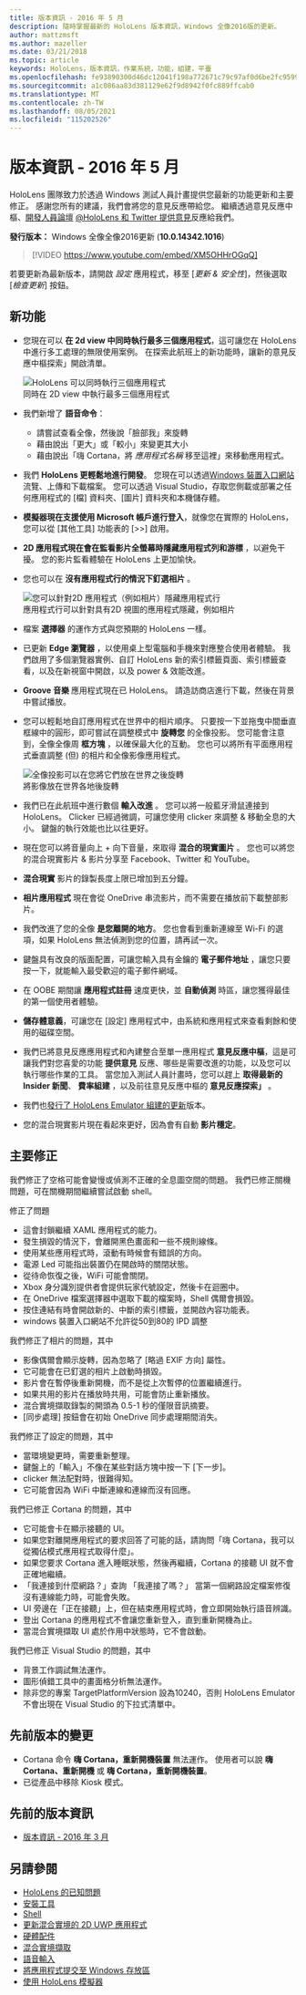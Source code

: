 ```yaml
---
title: 版本資訊 - 2016 年 5 月
description: 隨時掌握最新的 HoloLens 版本資訊，Windows 全像2016版的更新。
author: mattzmsft
ms.author: mazeller
ms.date: 03/21/2018
ms.topic: article
keywords: HoloLens，版本資訊，作業系統，功能，組建，平臺
ms.openlocfilehash: fe93890300d46dc12041f198a772671c79c97af0d6be2fc959937932a1d108c3
ms.sourcegitcommit: a1c086aa83d381129e62f9d8942f0fc889ffcab0
ms.translationtype: MT
ms.contentlocale: zh-TW
ms.lasthandoff: 08/05/2021
ms.locfileid: "115202526"
---
```

# <a name="release-notes---may-2016"></a>版本資訊 - 2016 年 5 月

HoloLens 團隊致力於透過 Windows 測試人員計畫提供您最新的功能更新和主要修正。 感謝您所有的建議，我們會將您的意見反應帶給您。 繼續透過意見反應中樞、[開發人員論壇](https://forums.hololens.com) [ @HoloLens 和 Twitter ](https://twitter.com/hololens)[提供意見](/windows/mixed-reality/give-us-feedback)反應給我們。

**發行版本：** Windows 全像全像2016更新 (**10.0.14342.1016**) 

>[!VIDEO https://www.youtube.com/embed/XM5OHHrOGqQ]

若要更新為最新版本，請開啟 *設定* 應用程式，移至 [*更新 & 安全性*]，然後選取 [*檢查更新*] 按鈕。

## <a name="new-features"></a>新功能

* 您現在可以 **在 2d view 中同時執行最多三個應用程式**，這可讓您在 HoloLens 中進行多工處理的無限使用案例。 在探索此航班上的新功能時，讓新的意見反應中樞探索」開啟清單。

  ![HoloLens 可以同時執行三個應用程式](images/img-3625-400px.jpg)<br>
  同時在 2D view 中執行最多三個應用程式

* 我們新增了 **語音命令**：
   * 請嘗試查看全像，然後說「臉部我」來旋轉
   * 藉由說出「更大」或「較小」來變更其大小
   * 藉由說出「嗨 Cortana，將 *應用程式名稱* 移至這裡」來移動應用程式。
* 我們 **HoloLens 更輕鬆地進行開發**。 您現在可以透過[Windows 裝置入口網站](/windows/mixed-reality/develop/platform-capabilities-and-apis/using-the-windows-device-portal)流覽、上傳和下載檔案。 您可以透過 Visual Studio，存取您側載或部署之任何應用程式的 [檔] 資料夾、[圖片] 資料夾和本機儲存體。
* **模擬器現在支援使用 Microsoft 帳戶進行登入**，就像您在實際的 HoloLens，您可以從 [其他工具] 功能表的 [>>] 啟用。
* **2D 應用程式現在會在監看影片全螢幕時隱藏應用程式列和游標** ，以避免干擾。 您的影片監看體驗在 HoloLens 上更加愉快。
* 您也可以在 **沒有應用程式行的情況下釘選相片** 。

  ![您可以針對2D 應用程式（例如相片）隱藏應用程式行](images/img-3626-400px.jpg)<br>
  應用程式行可以針對具有2D 視圖的應用程式隱藏，例如相片

* 檔案 **選擇器** 的運作方式與您預期的 HoloLens 一樣。
* 已更新 **Edge 瀏覽器** ，以使用桌上型電腦和手機來對應整合使用者體驗。 我們啟用了多個瀏覽器實例、自訂 HoloLens 新的索引標籤頁面、索引標籤查看，以及在新視窗中開啟，以及 power & 效能改進。
* **Groove 音樂** 應用程式現在已 HoloLens。 請造訪商店進行下載，然後在背景中嘗試播放。
* 您可以輕鬆地自訂應用程式在世界中的相片順序。 只要按一下並拖曳中間垂直框線中的圓形，即可嘗試在調整模式中 **旋轉您** 的全像投影。 您可能會注意到，全像全像周 **框方塊** ，以確保最大化的互動。 您也可以將所有平面應用程式垂直調整 (但) 的相片和全像影像應用程式。

  ![全像投影可以在您將它們放在世界之後旋轉](images/img-3627-400px.jpg)<br>
  將影像放在世界各地後旋轉

* 我們已在此航班中進行數個 **輸入改進** 。 您可以將一般藍牙滑鼠連接到 HoloLens。 Clicker 已經過微調，可讓您使用 clicker 來調整 & 移動全息的大小。 鍵盤的執行效能也比以往更好。
* 現在您可以將音量向上 + 向下音量，來取得 **混合的現實圖片** 。 您也可以將您的混合現實影片 & 影片分享至 Facebook、Twitter 和 YouTube。
* **混合現實** 影片的錄製長度上限已增加到五分鐘。
* **相片應用程式** 現在會從 OneDrive 串流影片，而不需要在播放前下載整部影片。
* 我們改進了您的全像 **是您離開的地方**。 您也會看到重新連線至 Wi-Fi 的選項，如果 HoloLens 無法偵測到您的位置，請再試一次。
* 鍵盤具有改良的版面配置，可讓您輸入具有金鑰的 **電子郵件地址** ，讓您只要按一下，就能輸入最受歡迎的電子郵件網域。
* 在 OOBE 期間讓 **應用程式註冊** 速度更快，並 **自動偵測** 時區，讓您獲得最佳的第一個使用者體驗。
* **儲存體意義**，可讓您在 [設定] 應用程式中，由系統和應用程式來查看剩餘和使用的磁碟空間。
* 我們已將意見反應應用程式和內建整合至單一應用程式 **意見反應中樞**，這是可讓我們對您喜愛的功能 **提供意見** 反應、哪些是需要改進的功能，以及您可以執行哪些作業的工具。 當您加入測試人員計畫時，您可以趕上 **取得最新的 Insider 新聞**、 **費率組建** ，以及前往意見反應中樞的 **意見反應探索」** 。
* 我們也[發行了 HoloLens Emulator 組建的更新](/windows/mixed-reality/develop/install-the-tools)版本。
* 您的混合現實影片現在看起來更好，因為會有自動 **影片穩定**。

## <a name="major-fixes"></a>主要修正

我們修正了空格可能會變慢或偵測不正確的全息圖空間的問題。 我們已修正關機問題，可在關機期間繼續嘗試啟動 shell。

修正了問題
* 這會封鎖繼續 XAML 應用程式的能力。
* 發生損毀的情況下，會離開黑色畫面和一些不規則線條。
* 使用某些應用程式時，滾動有時候會有錯誤的方向。
* 電源 Led 可能指出裝置仍在開啟時的關閉狀態。
* 從待命恢復之後，WiFi 可能會關閉。
* Xbox 身分識別提供者會提供玩家代號設定，然後卡在迴圈中。
* 在 OneDrive 檔案選擇器中選取下載的檔案時，Shell 偶爾會損毀。
* 按住連結有時會開啟新的、中斷的索引標籤，並開啟內容功能表。
* windows 裝置入口網站不允許從50到80的 IPD 調整

我們修正了相片的問題，其中
* 影像偶爾會顯示旋轉，因為忽略了 [略過 EXIF 方向] 屬性。
* 它可能會在已釘選的相片上啟動時損毀。
* 影片會在暫停後重新開機，而不是從上次暫停的位置繼續進行。
* 如果共用的影片在播放時共用，可能會防止重新播放。
* 混合實境擷取錄製的開頭為 0.5-1 秒的僅限音訊摘要。
* [同步處理] 按鈕會在初始 OneDrive 同步處理期間消失。

我們修正了設定的問題，其中
* 當環境變更時，需要重新整理。
* 鍵盤上的「輸入」不像在某些對話方塊中按一下 [下一步]。
* clicker 無法配對時，很難得知。
* 它可能會因為 WiFi 中斷連線和連線而沒有回應。

我們已修正 Cortana 的問題，其中
* 它可能會卡在顯示接聽的 UI。
* 如果您對離開應用程式的要求回答了可能的話，請詢問「嗨 Cortana，我可以從獨佔模式應用程式取得什麼」。
* 如果您要求 Cortana 進入睡眠狀態，然後再繼續，Cortana 的接聽 UI 就不會正確地繼續。
* 「我連接到什麼網路？」查詢 「我連接了嗎？」 當第一個網路設定檔案修復沒有連線能力時，可能會失敗。
* UI 旁邊在「正在接聽」上，但在結束應用程式時，會立即開始執行語音辨識。
* 登出 Cortana 的應用程式不會讓您重新登入，直到重新開機為止。
* 當混合實境擷取 UI 處於作用中狀態時，它不會啟動。

我們已修正 Visual Studio 的問題，其中
* 背景工作調試無法運作。
* 圖形偵錯工具中的畫面格分析無法運作。
* 除非您的專案 TargetPlatformVersion 設為10240，否則 HoloLens Emulator 不會出現在 Visual Studio 的下拉式清單中。

## <a name="changes-from-previous-release"></a>先前版本的變更
* Cortana 命令 **嗨 Cortana，重新開機裝置** 無法運作。 使用者可以說 **嗨 Cortana、重新開機** 或 **嗨 Cortana，重新開機裝置**。
* 已從產品中移除 Kiosk 模式。

## <a name="prior-release-notes"></a>先前的版本資訊
* [版本資訊 - 2016 年 3 月](release-notes-march-2016.md)

## <a name="see-also"></a>另請參閱
* [HoloLens 的已知問題](/windows/mixed-reality/hololens-known-issues)
* [安裝工具](/windows/mixed-reality/develop/install-the-tools)
* [Shell](/windows/mixed-reality/discover/navigating-the-windows-mixed-reality-home)
* [更新混合實境的 2D UWP 應用程式](/windows/mixed-reality/develop/porting-apps/building-2d-apps)
* [硬體配件](/windows/mixed-reality/discover/hardware-accessories)
* [混合實境擷取](/windows/mixed-reality/mixed-reality-capture)
* [語音輸入](/windows/mixed-reality/design/voice-input)
* [將應用程式提交至 Windows 存放區](/windows/mixed-reality/distribute/submitting-an-app-to-the-microsoft-store)
* [使用 HoloLens 模擬器](/windows/mixed-reality/develop/platform-capabilities-and-apis/using-the-hololens-emulator)